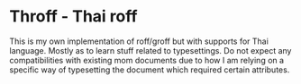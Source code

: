 # Throff - Thai roff
This is my own implementation of roff/groff but with supports for Thai language. Mostly as to learn stuff related to typesettings.
Do not expect any compatibilities with existing mom documents due to how I am relying on a specific way of typesetting the document which required certain attributes.
